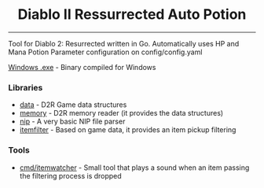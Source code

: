 <h1 align="center">Diablo II Ressurrected Auto Potion</h1>

---

Tool for Diablo 2: Resurrected written in Go. 
Automatically uses HP and Mana Potion
Parameter configuration on config/config.yaml

[Windows .exe](https://github.com/Hefero/D2R-AutoPotion-Go/releases/download/v1/D2R-AutoPotion-Go.zip) - Binary compiled for Windows

### Libraries

- [data](https://github.com/Hefero/D2R-AutoPotion-Go/tree/main/pkg/data) - D2R Game data structures
- [memory](https://github.com/Hefero/D2R-AutoPotion-Go/tree/main/pkg/memory) - D2R memory reader (it provides the data
  structures)
- [nip](https://github.com/Hefero/D2R-AutoPotion-Go/tree/main/pkg/nip) - A very basic NIP file parser
- [itemfilter](https://github.com/Hefero/D2R-AutoPotion-Go/tree/main/pkg/itemfilter) - Based on game data, it provides an item
  pickup filtering

### Tools

- [cmd/itemwatcher](https://github.com/Hefero/D2R-AutoPotion-Go/tree/main/cmd/itemwatcher) - Small tool that plays a sound
  when an item passing the filtering process is dropped
